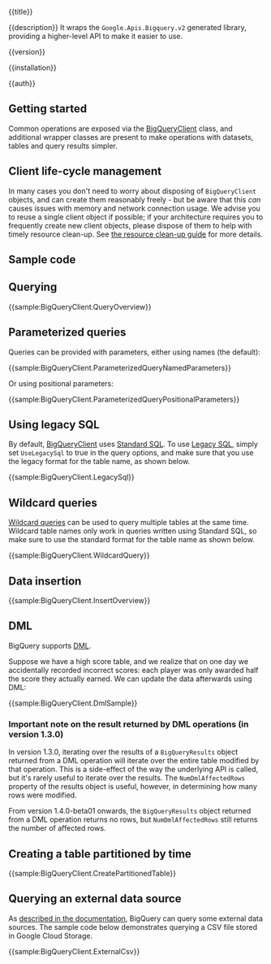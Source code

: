 {{title}}

{{description}}
It wraps the `Google.Apis.Bigquery.v2` generated library, providing a higher-level API to make it easier to use.

{{version}}

{{installation}}

{{auth}}

## Getting started

Common operations are exposed via the
[BigQueryClient](obj/api/Google.Cloud.BigQuery.V2.BigQueryClient.yml)
class, and additional wrapper classes are present to make operations
with datasets, tables and query results simpler.

## Client life-cycle management

In many cases you don't need to worry about disposing of
`BigQueryClient` objects, and can create them reasonably freely -
but be aware that this *can* causes issues with memory and network
connection usage. We advise you to reuse a single client object if
possible; if your architecture requires you to frequently create new
client objects, please dispose of them to help with timely resource
clean-up. See [the resource clean-up guide](https://googleapis.github.io/google-cloud-dotnet/docs/guides/cleanup.html#rest-based-apis) for more
details.

## Sample code

## Querying

{{sample:BigQueryClient.QueryOverview}}

## Parameterized queries

Queries can be provided with parameters, either using names (the
default):

{{sample:BigQueryClient.ParameterizedQueryNamedParameters}}

Or using positional parameters:

{{sample:BigQueryClient.ParameterizedQueryPositionalParameters}}

## Using legacy SQL

By default, [BigQueryClient](obj/api/Google.Cloud.BigQuery.V2.BigQueryClient.yml)
uses [Standard SQL](https://cloud.google.com/bigquery/sql-reference/). To
use [Legacy SQL](https://cloud.google.com/bigquery/query-reference),
simply set `UseLegacySql` to true in the query options, and make
sure that you use the legacy format for the table name, as shown
below.

{{sample:BigQueryClient.LegacySql}}

## Wildcard queries

[Wildcard queries](https://cloud.google.com/bigquery/docs/querying-wildcard-tables) can be used
to query multiple tables at the same time.
Wildcard table names only work in queries written using Standard SQL, so make sure to use the
standard format for the table name as shown below.

{{sample:BigQueryClient.WildcardQuery}}

## Data insertion

{{sample:BigQueryClient.InsertOverview}}

## DML

BigQuery supports
[DML](https://cloud.google.com/bigquery/docs/reference/standard-sql/data-manipulation-language).

Suppose we have a high score table, and we realize that on one day
we accidentally recorded incorrect scores: each player was only
awarded half the score they actually earned. We can update the data
afterwards using DML:

{{sample:BigQueryClient.DmlSample}}

### Important note on the result returned by DML operations (in version 1.3.0)

In version 1.3.0, iterating over the results of a `BigQueryResults` object returned
from a DML operation will iterate over the entire table modified by
that operation. This is a side-effect of the way the underlying API
is called, but it's rarely useful to iterate over the results. The
`NumDmlAffectedRows` property of the results object is useful,
however, in determining how many rows were modified.

From version 1.4.0-beta01 onwards, the `BigQueryResults` object
returned from a DML operation returns no rows, but
`NumDmlAffectedRows` still returns the number of affected rows.

## Creating a table partitioned by time

{{sample:BigQueryClient.CreatePartitionedTable}}

## Querying an external data source

As [described in the
documentation](https://cloud.google.com/bigquery/external-data-sources),
BigQuery can query some external data sources. The sample code below
demonstrates querying a CSV file stored in Google Cloud Storage.

{{sample:BigQueryClient.ExternalCsv}}
